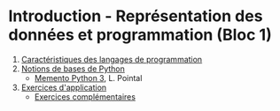 # Introduction - Représentation des données et programmation (Bloc 1)

1. [Caractéristiques des langages de programmation](langages.md)
1. [Notions de bases de Python](Python%20RefCard.md)
    - [Memento Python 3](memo_python3.pdf), L. Pointal
1. [Exercices d'application](exercices.md)
    - [Exercices complémentaires](apprentissage_python2.7.pdf)

